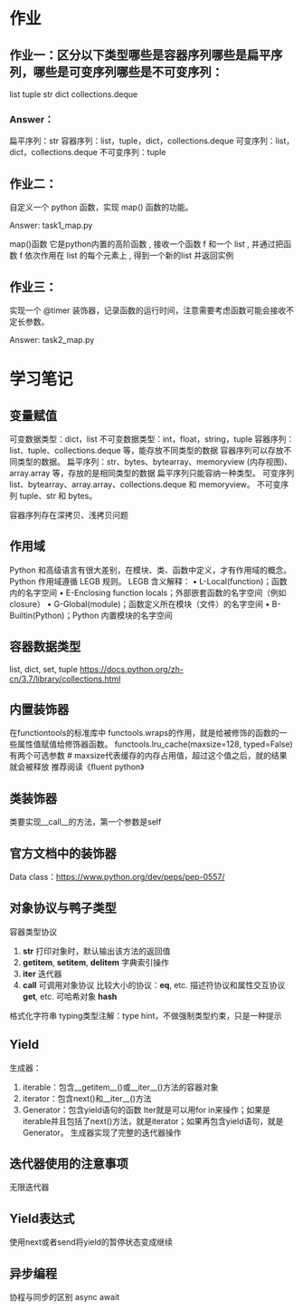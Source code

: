 
# 作业
## 作业一：区分以下类型哪些是容器序列哪些是扁平序列，哪些是可变序列哪些是不可变序列：
list
tuple
str
dict
collections.deque

### Answer：
扁平序列：str
容器序列：list，tuple，dict，collections.deque
可变序列：list，dict，collections.deque
不可变序列：tuple

## 作业二：
自定义一个 python 函数，实现 map() 函数的功能。

Answer: task1_map.py

map()函数
它是python内置的高阶函数 , 接收一个函数 f 和一个 list , 并通过把函数 f 依次作用在 list 的每个元素上 , 得到一个新的list 并返回实例

## 作业三：
实现一个 @timer 装饰器，记录函数的运行时间，注意需要考虑函数可能会接收不定长参数。

Answer: task2_map.py

# 学习笔记
## 变量赋值
可变数据类型：dict，list
不可变数据类型：int，float，string，tuple
容器序列：list、tuple、collections.deque 等，能存放不同类型的数据 容器序列可以存放不同类型的数据。
扁平序列：str、bytes、bytearray、memoryview (内存视图)、array.array 等，存放的是相同类型的数据 扁平序列只能容纳一种类型。
可变序列 list、bytearray、array.array、collections.deque 和 memoryview。
不可变序列 tuple、str 和 bytes。

容器序列存在深拷贝、浅拷贝问题

## 作用域
Python 和高级语言有很大差别，在模块、类、函数中定义，才有作用域的概念。
Python 作用域遵循 LEGB 规则。
LEGB 含义解释：
• L-Local(function)；函数内的名字空间
• E-Enclosing function locals；外部嵌套函数的名字空间（例如closure） 
• G-Global(module)；函数定义所在模块（文件）的名字空间
• B-Builtin(Python)；Python 内置模块的名字空间

## 容器数据类型
list, dict, set, tuple
https://docs.python.org/zh-cn/3.7/library/collections.html

## 内置装饰器
在functiontools的标准库中
functools.wraps的作用，就是给被修饰的函数的一些属性值赋值给修饰器函数。
functools.lru_cache(maxsize=128, typed=False)有两个可选参数 # maxsize代表缓存的内存占用值，超过这个值之后，就的结果就会被释放
推荐阅读《fluent python》

## 类装饰器
类要实现__call__的方法，第一个参数是self

## 官方文档中的装饰器
Data class：https://www.python.org/dev/peps/pep-0557/

## 对象协议与鸭子类型
容器类型协议
1. __str__ 打印对象时，默认输出该方法的返回值
2. __getitem__, __setitem__, __delitem__ 字典索引操作
3. __iter__ 迭代器
4. __call__ 可调用对象协议
比较大小的协议：__eq__, etc.
描述符协议和属性交互协议 __get__, etc.
可哈希对象 __hash__

格式化字符串
typing类型注解：type hint，不做强制类型约束，只是一种提示

## Yield
生成器：
1. iterable：包含__getitem__()或__iter__()方法的容器对象
2. iterator：包含next()和__iter__()方法
3. Generator：包含yield语句的函数
Iter就是可以用for in来操作；如果是iterable并且包括了next()方法，就是iterator；如果再包含yield语句，就是Generator。
生成器实现了完整的迭代器操作

## 迭代器使用的注意事项
无限迭代器

## Yield表达式
使用next或者send将yield的暂停状态变成继续

## 异步编程
协程与同步的区别
async await
